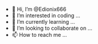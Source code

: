 - 👋 Hi, I’m @Edionix666
- 👀 I’m interested in coding ...
- 🌱 I’m currently learning ...
- 💞️ I’m looking to collaborate on ...
- 📫 How to reach me ...

<!---
Edionix666/Edionix666 is a ✨ special ✨ repository because its `README.md` (this file) appears on your GitHub profile.
You can click the Preview link to take a look at your changes.
--->
